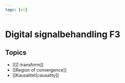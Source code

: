 ```yaml
---
tags: [el]
---
```

# Digital signalbehandling F3

## Topics
- [[Z-transform]]
- [[Region of convergence]] 
- [[Kausalitet|causality]]



